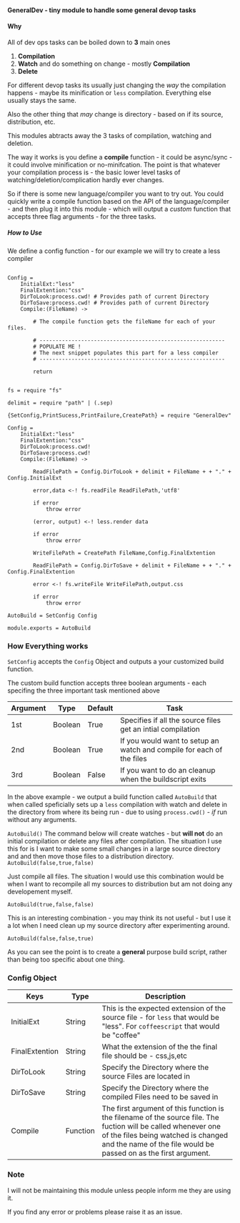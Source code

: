 #### GeneralDev - tiny module to handle some general devop tasks


#### Why

All of dev ops tasks can be boiled down to **3** main ones

1. **Compilation**
2. **Watch** and do something on change - mostly **Compilation**
3. **Delete**


For different devop tasks its usually just changing the *way* the compilation happens - maybe its minification or `less` compilation.  Everything else usually stays the same. 

Also the other thing that *may* change is directory - based on if its source, distribution, etc. 

This modules abtracts away the 3 tasks of compilation, watching and deletion. 

The way it works is you define a **compile** function - it could be async/sync - it could involve minification or no-minifcation. The point is that whatever your compilation process is - the basic lower level tasks of watching/deletion/complication hardly ever changes.


So if there is some new language/compiler you want to try out. You could quickly write a compile function based on the API of the language/compiler - and then plug it into this module - which will output a *custom* function that accepts three flag arguments - for the three tasks.

##### How to Use 

We define a config function - for our example we will try to create a less compiler 

```livescript

Config =
	InitialExt:"less"
	FinalExtention:"css"
	DirToLook:process.cwd! # Provides path of current Directory
	DirToSave:process.cwd! # Provides path of current Directory
	Compile:(FileName) ->

		# The compile function gets the fileName for each of your files.
		
		# ----------------------------------------------------------
		# POPULATE ME !
		# The next snippet populates this part for a less compiler
		# ----------------------------------------------------------

		return

```

```livescript

fs = require "fs"

delimit = require "path" | (.sep)

{SetConfig,PrintSucess,PrintFailure,CreatePath} = require "GeneralDev"

Config =
	InitialExt:"less"
	FinalExtention:"css"
	DirToLook:process.cwd! 
	DirToSave:process.cwd! 
	Compile:(FileName) ->

		ReadFilePath = Config.DirToLook + delimit + FileName + + "." + Config.InitialExt

		error,data <-! fs.readFile ReadFilePath,'utf8'

		if error 
			throw error

		(error, output) <-! less.render data

		if error
			throw error

		WriteFilePath = CreatePath FileName,Config.FinalExtention

		ReadFilePath = Config.DirToSave + delimit + FileName + + "." + Config.FinalExtention

		error <-! fs.writeFile WriteFilePath,output.css

		if error
			throw error

AutoBuild = SetConfig Config

module.exports = AutoBuild

```
### How Everything works 

`SetConfig` accepts the `Config` Object and outputs a your customized build function. 

The custom build function accepts three boolean arguments - each specifing the three important task mentioned above

|Argument| Type |Default | Task | 
|----------------|-------------------|-------------------|----|
|1st| Boolean | True  | Specifies if all the source files get an intial compilation |
|2nd| Boolean | True  | If you would want to setup an watch and compile for each of the files |
|3rd| Boolean | False | If you want to do an cleanup when the buildscript exits |



In the above example - we output a build function called `AutoBuild` that when called speficially sets up a `less` compilation with watch and delete in the directory from where its being run - due to using `process.cwd()` - *if* run without any arguments.



```AutoBuild()```
The command below will create watches - but **will not** do an initial compilation or delete any files after compilation. The situation I use this for is I want to make some small changes in a large source directory and and then move those files to a distribution directory.
```AutoBuild(false,true,false)```

Just compile all files. The situation I would use this combination would be when I want to recompile all my sources to distribution but am not doing any developement myself.

```AutoBuild(true,false,false)```

This is an interesting combination - you may think its not useful - but I use it a lot when I need clean up my source directory after experimenting around. 

```AutoBuild(false,false,true)```

As you can see the point is to create a **general** purpose build script, rather than being too specific about one thing. 

### Config Object

| Keys           | Type     | Description                                                                    |
|----------------|----------|--------------------------------------------------------------------------------|
| InitialExt     | String   | This is the expected extension of the source file - for `less` that would be "less". For `coffeescript` that would be "coffee"|
| FinalExtention | String   | What the extension of the the final file should be - css,js,etc               |
| DirToLook      | String   | Specify the Directory where the source Files are located in                   |
| DirToSave      | String   | Specify the Directory where the compiled Files need to be saved in            |
| Compile        | Function | The first argument of this function is the filename of the source file. The fuction will be called whenever one of the files being watched is changed and the name of the file would be passed on as the first argument. |


### Note

I will not be maintaining this module unless people inform me they are using it. 

If you find any error or problems please raise it as an issue. 